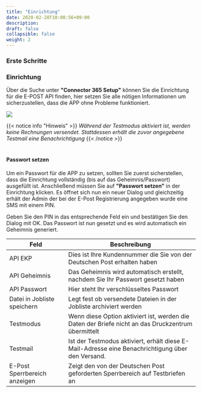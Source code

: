 ```yaml
---
title: "Einrichtung"
date: 2020-02-28T10:08:56+09:00
description: 
draft: false
collapsible: false
weight: 2
---
```

### Erste Schritte

### Einrichtung
Über die Suche unter **"Connector 365 Setup"** können Sie die Einrichtung für die E-POST API finden, hier setzen Sie alle nötigen Informationen um sicherzustellen, dass die APP ohne Probleme funktioniert.

![](images/apps/epostsetup.PNG)

{{< notice info "Hinweis" >}}
 _Während der Testmodus aktiviert ist, werden keine Rechnungen versendet. Stattdessen erhält die zuvor angegebene Testmail eine Benachrichtigung_
{{< /notice >}}
#
#### Passwort setzen
Um ein Passwort für die APP zu setzen, sollten Sie zuerst sicherstellen, dass die Einrichtung vollständig (bis auf das Geheimnis/Passwort) ausgefüllt ist. Anschließend müssen Sie auf **"Passwort setzen"** in der Einrichtung klicken. Es öffnet sich nun ein neuer Dialog und gleichzeitig erhält der Admin der bei der E-Post Registrierung angegeben wurde eine SMS mit einem PIN.

Geben Sie den PIN in das entsprechende Feld ein und bestätigen Sie den Dialog mit OK. Das Passwort ist nun gesetzt und es wird automatisch ein Geheimnis generiert.

| Feld                         | Beschreibung                                                                                       |
|------------------------------|----------------------------------------------------------------------------------------------------|
| API EKP                      | Dies ist Ihre Kundennummer die Sie von der Deutschen Post erhalten haben                           |
| API Geheimnis                | Das Geheimnis wird automatisch erstellt, nachdem Sie Ihr Passwort gesetzt haben                    |
| API Passwort                 | Hier steht Ihr verschlüsseltes Passwort                                                            |
| Datei in Jobliste speichern  | Legt fest ob versendete Dateien in der Jobliste archiviert werden                                  |
| Testmodus                    | Wenn diese Option aktiviert ist, werden die Daten der Briefe nicht an das Druckzentrum übermittelt |
| Testmail                     | Ist der Testmodus aktiviert, erhält diese E-Mail-Adresse eine Benachrichtigung über den Versand.   |
| E-Post Sperrbereich anzeigen | Zeigt den von der Deutschen Post geforderten Sperrbereich auf Testbriefen an                       |




